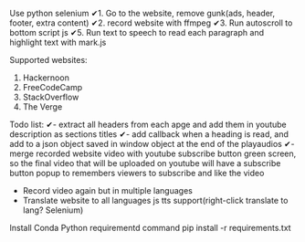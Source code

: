 Use python selenium
✔1. Go to the website, remove gunk(ads, header, footer, extra content)
✔2. record website with ffmpeg
✔3. Run autoscroll to bottom script js
✔5. Run text to speech to read each paragraph and highlight text with mark.js

Supported websites:
1. Hackernoon
2. FreeCodeCamp
3. StackOverflow
4. The Verge

Todo list:
✔- extract all headers from each apge and add them in youtube description as sections titles
✔- add callback when a heading is read, and add to a json object saved in window object at the end of the playaudios
✔- merge recorded website video with youtube subscribe button green screen, so the final video that will be uploaded on youtube will have a subscribe button popup to remembers viewers to subscribe and like the video
- Record video again but in multiple languages
- Translate website to all languages js tts support(right-click translate to lang? Selenium)

Install Conda Python requirementd command
pip install -r requirements.txt
